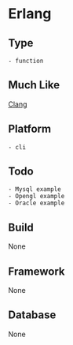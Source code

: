# Erlang

## Type
	- function
## Much Like
[Clang](CLANG.md)
## Platform
	- cli
## Todo
	- Mysql example
	- Opengl example
	- Oracle example
## Build
None
## Framework
None
## Database
None